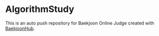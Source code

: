 # AlgorithmStudy
This is an auto push repository for Baekjoon Online Judge created with [BaekjoonHub](https://github.com/BaekjoonHub/BaekjoonHub).
